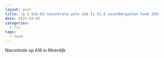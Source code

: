 ```yaml
---
layout: post
title: "p 1 bzb-03 nacontrole auto a16 li 51,5 zevenbergschen hoek 205434 201132"
date: 2025-09-05
categories: 
  - rss
tags: 
  - feed
---
```


Nacontrole op A16 in Moerdijk
